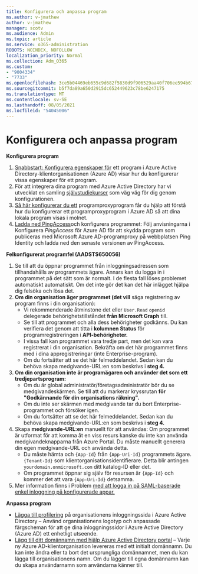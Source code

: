 ```yaml
---
title: Konfigurera och anpassa program
ms.author: v-jmathew
author: v-jmathew
manager: scotv
ms.audience: Admin
ms.topic: article
ms.service: o365-administration
ROBOTS: NOINDEX, NOFOLLOW
localization_priority: Normal
ms.collection: Adm_O365
ms.custom:
- "9004334"
- "7733"
ms.openlocfilehash: 3ce5b04469eb655c9d682f5830d9f906529aa40f706ee594b670708426d48769
ms.sourcegitcommit: b5f7da89a650d2915dc652449623c78be6247175
ms.translationtype: MT
ms.contentlocale: sv-SE
ms.lasthandoff: 08/05/2021
ms.locfileid: "54045006"
---
```

# <a name="configure-and-customize-applications"></a>Konfigurera och anpassa program

**Konfigurera program**

1. [Snabbstart: Konfigurera egenskaper för](https://docs.microsoft.com/azure/active-directory/manage-apps/add-application-portal-configure) ett program i Azure Active Directory-klientorganisationen (Azure AD) visar hur du konfigurerar vissa egenskaper för ett program.
2. För att integrera dina program med Azure Active Directory har vi utvecklat en samling [självstudiekurser](https://docs.microsoft.com/azure/active-directory/saas-apps/tutorial-list) som väg väg för dig genom konfigurationen.
3. [Så här konfigurerar du ett](https://docs.microsoft.com/azure/active-directory/manage-apps/application-proxy-config-how-to) programproxyprogram får du hjälp att förstå hur du konfigurerar ett programproxyprogram i Azure AD så att dina lokala program visas i molnet.
4. [Ladda ned PingAccess](https://docs.microsoft.com/azure/active-directory/manage-apps/application-proxy-ping-access-publishing-guide#download-pingaccess-and-configure-your-application)och konfigurera programmet: Följ anvisningarna i Konfigurera *PingAccess* för Azure AD för att skydda program som publiceras med Microsoft Azure AD-programproxy på webbplatsen Ping Identity och ladda ned den senaste versionen av PingAccess.

**Felkonfigurerat programfel (AADSTS650056)**

1. Se till att du öppnar programmet från inloggningsadressen som tillhandahålls av programmets ägare. Annars kan du logga in i programmet på det sätt som är normalt. I de flesta fall löses problemet automatiskt automatiskt. Om det inte gör det kan det här inlägget hjälpa dig felsöka och lösa det.
2. **Om din organisation äger programmet (det vill** säga registrering av program finns i din organisation):
    - Vi rekommenderade åtminstone det eller `User.Read` `openid` delegerade behörighetstillståndet **från Microsoft Graph** till.
    - Se till att programmet och alla dess behörigheter godkänns. Du kan verifiera det genom att titta i **kolumnen Status** för programregistreringen i **API-behörigheter.**
    - I vissa fall kan programmet vara tredje part, men det kan vara registrerat i din organisation. Bekräfta om det här programmet finns med i dina appregistreringar (inte Enterprise-program).
    - Om du fortsätter att se det här felmeddelandet. Sedan kan du behöva skapa medgivande-URL:en som beskrivs i **steg 4.**
3. **Om din organisation inte är programägaren och använder det som ett tredjepartsprogram:**
    - Om du är global administratör/företagsadministratör bör du se medgivandeskärmen. Se till att du markerar kryssrutan **för "Godkännande för din organisations räkning".**
    - Om du inte ser skärmen med medgivande tar du bort Enterprise-programmet och försöker igen.
    - Om du fortsätter att se det här felmeddelandet. Sedan kan du behöva skapa medgivande-URL:en som beskrivs i **steg 4.**
4. Skapa **medgivande-URL:en** manuellt för att användas: Om programmet är utformat för att komma åt en viss resurs kanske du inte kan använda medgivandeknapparna från Azure Portal. Du måste manuellt generera din egen medgivande-URL och använda detta.
    - Du måste hämta och `{App-Id}` från `{App-Uri-Id}` programmets ägare. `{Tenant-Id}` som klientorganisationsidentifierare. Detta blir antingen `yourdomain.onmicrosoft.com` ditt katalog-ID eller det.
    - Om programmet öppnar sig själv för resursen är `{App-Id}` och kommer det att vara `{App-Uri-Id}` detsamma.
5. Mer information finns i Problem [med att logga in på SAML-baserade enkel inloggning på konfigurerade appar.](https://docs.microsoft.com/azure/active-directory/manage-apps/application-sign-in-problem-federated-sso-gallery#misconfigured-application)

**Anpassa program**

- [Lägga till profilering](https://docs.microsoft.com/azure/active-directory/fundamentals/customize-branding) på organisationens inloggningssida i Azure Active Directory – Använd organisationens logotyp och anpassade färgscheman för att ge dina inloggningssidor i Azure Active Directory (Azure AD) ett enhetligt utseende.
- [Lägg till ditt domännamn med hjälp Azure Active Directory portal](https://docs.microsoft.com/azure/active-directory/fundamentals/add-custom-domain) – Varje ny Azure AD-klientorganisation levereras med ett initialt domännamn. Du kan inte ändra eller ta bort det ursprungliga domännamnet, men du kan lägga till organisationens namn. Om du lägger till egna domännamn kan du skapa användarnamn som användarna känner till.
